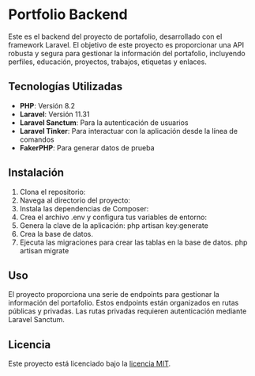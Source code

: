 # Portfolio Backend

Este es el backend del proyecto de portafolio, desarrollado con el framework Laravel. 
El objetivo de este proyecto es proporcionar una API robusta y segura para gestionar la información del portafolio, 
incluyendo perfiles, educación, proyectos, trabajos, etiquetas y enlaces.

## Tecnologías Utilizadas

- **PHP**: Versión 8.2
- **Laravel**: Versión 11.31
- **Laravel Sanctum**: Para la autenticación de usuarios
- **Laravel Tinker**: Para interactuar con la aplicación desde la línea de comandos
- **FakerPHP**: Para generar datos de prueba


## Instalación

1. Clona el repositorio:
2. Navega al directorio del proyecto:
3. Instala las dependencias de Composer:
4. Crea el archivo .env y configura tus variables de entorno:
5. Genera la clave de la aplicación: php artisan key:generate
6. Crea la base de datos. 
7. Ejecuta las migraciones para crear las tablas en la base de datos. php artisan migrate

## Uso

El proyecto proporciona una serie de endpoints para gestionar la información del portafolio. 
Estos endpoints están organizados en rutas públicas y privadas. 
Las rutas privadas requieren autenticación mediante Laravel Sanctum.

## Licencia

Este proyecto está licenciado bajo la [licencia MIT](https://opensource.org/licenses/MIT).
